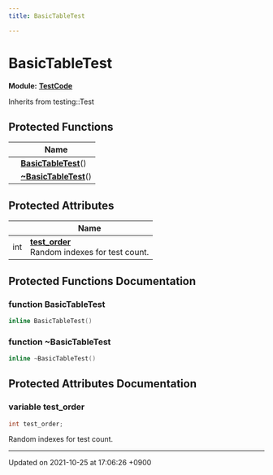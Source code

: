 ```yaml
---
title: BasicTableTest

---
```


# BasicTableTest

**Module:** **[TestCode](/Modules/group__TestCode)**





Inherits from testing::Test

## Protected Functions

|                | Name           |
| -------------- | -------------- |
| | **[BasicTableTest](/Classes/classBasicTableTest#function-basictabletest)**() |
| | **[~BasicTableTest](/Classes/classBasicTableTest#function-~basictabletest)**() |

## Protected Attributes

|                | Name           |
| -------------- | -------------- |
| int | **[test_order](/Classes/classBasicTableTest#variable-test-order)** <br>Random indexes for test count.  |

## Protected Functions Documentation

### function BasicTableTest

```cpp
inline BasicTableTest()
```


### function ~BasicTableTest

```cpp
inline ~BasicTableTest()
```


## Protected Attributes Documentation

### variable test_order

```cpp
int test_order;
```

Random indexes for test count. 

-------------------------------

Updated on 2021-10-25 at 17:06:26 +0900